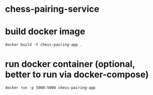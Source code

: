 # chess-pairing-service

# build docker image
`docker build -t chess-pairing-app .`

# run docker container (optional, better to run via docker-compose)
`docker run -p 5000:5000 chess-pairing-app`
